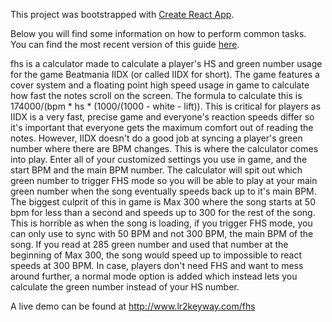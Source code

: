 This project was bootstrapped with [Create React App](https://github.com/facebookincubator/create-react-app).

Below you will find some information on how to perform common tasks.<br>
You can find the most recent version of this guide [here](https://github.com/facebookincubator/create-react-app/blob/master/packages/react-scripts/template/README.md).

fhs is a calculator made to calculate a player's HS and green number usage for the game Beatmania IIDX (or called IIDX for short). The game features a cover system and a floating point high speed usage in game to calculate how fast the notes scroll on the screen. The formula to calculate this is 174000/(bpm * hs * (1000/(1000 - white - lift)). This is critical for players as IIDX is a very fast, precise game and everyone's reaction speeds differ so it's important that everyone gets the maximum comfort out of reading the notes. However, IIDX doesn't do a good job at syncing a player's green number where there are BPM changes. This is where the calculator comes into play. Enter all of your customized settings you use in game, and the start BPM and the main BPM number. The calculator will spit out which green number to trigger FHS mode so you will be able to play at your main green number when the song eventually speeds back up to it's main BPM. The biggest culprit of this in game is Max 300 where the song starts at 50 bpm for less than a second and speeds up to 300 for the rest of the song. This is horrible as when the song is loading, if you trigger FHS mode, you can only use to sync with 50 BPM and not 300 BPM, the main BPM of the song. If you read at 285 green number and used that number at the beginning of Max 300, the song would speed up to impossible to react speeds at 300 BPM. In case, players don't need FHS and want to mess around further, a normal mode option is added which instead lets you calculate the green number instead of your HS number.

A live demo can be found at http://www.lr2keyway.com/fhs

